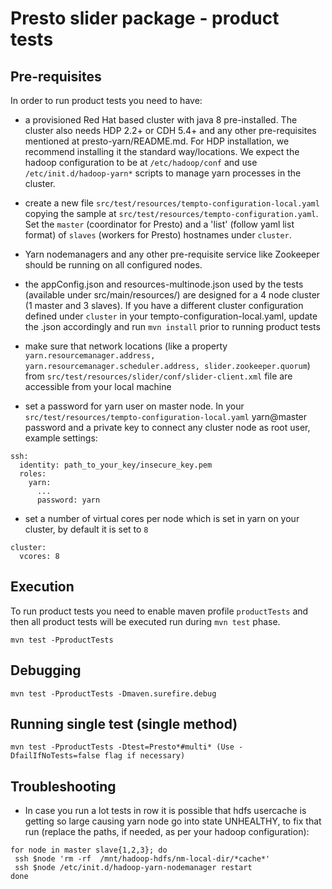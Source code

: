 # Presto slider package - product tests


## Pre-requisites

In order to run product tests you need to have: 

 * a provisioned Red Hat based cluster with java 8 pre-installed. The cluster also needs HDP 2.2+ or CDH 5.4+ and any other pre-requisites mentioned at presto-yarn/README.md. For HDP installation, we recommend installing it the standard way/locations. We expect the hadoop configuration to be at ```/etc/hadoop/conf``` and use ```/etc/init.d/hadoop-yarn*``` scripts to manage yarn processes in the cluster.

 * create a new file ```src/test/resources/tempto-configuration-local.yaml``` copying the sample at ```src/test/resources/tempto-configuration.yaml```. Set the ```master``` (coordinator for Presto) and a 'list' (follow yaml list format) of ```slaves``` (workers for Presto) hostnames under ```cluster```.

 * Yarn nodemanagers and any other pre-requisite service like Zookeeper should be running on all configured nodes.

 * the appConfig.json and resources-multinode.json used by the tests (available under src/main/resources/) are designed for a 4 node cluster (1 master and 3 slaves). If you have a different cluster configuration defined under ```cluster``` in your tempto-configuration-local.yaml, update the .json accordingly and run ```mvn install``` prior to running product tests

 * make sure that network locations (like a property ```yarn.resourcemanager.address, yarn.resourcemanager.scheduler.address, slider.zookeeper.quorum```) from ```src/test/resources/slider/conf/slider-client.xml``` file are accessible from your local machine

 * set a password for yarn user on master node. In your ```src/test/resources/tempto-configuration-local.yaml``` yarn@master password and a private key to connect any cluster node as root user, example settings:

```
ssh:
  identity: path_to_your_key/insecure_key.pem
  roles:
    yarn:
      ...
      password: yarn
```

 * set a number of virtual cores per node which is set in yarn on your cluster, by default it is set to ``8``
 
```
cluster:
  vcores: 8
```

## Execution

To run product tests you need to enable maven profile ```productTests``` and then all product tests will be executed run during ```mvn test``` phase.
```
mvn test -PproductTests
```

## Debugging

```
mvn test -PproductTests -Dmaven.surefire.debug
```

## Running single test (single method)

```
mvn test -PproductTests -Dtest=Presto*#multi* (Use -DfailIfNoTests=false flag if necessary)
```

## Troubleshooting

 * In case you run a lot tests in row it is possible that hdfs usercache is getting so large causing yarn node go into state UNHEALTHY, to fix that run (replace the paths, if needed, as per your hadoop configuration):

```
for node in master slave{1,2,3}; do
 ssh $node 'rm -rf  /mnt/hadoop-hdfs/nm-local-dir/*cache*'
 ssh $node /etc/init.d/hadoop-yarn-nodemanager restart
done
```
